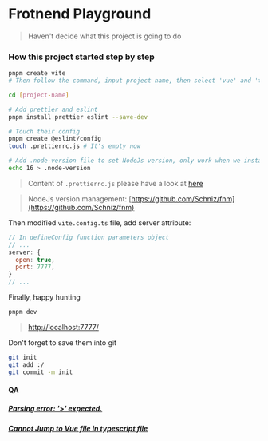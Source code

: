 # Frotnend Playground

> Haven't decide what this project is going to do

### How this project started step by step

```bash
pnpm create vite
# Then follow the command, input project name, then select 'vue' and 'typescript'.

cd [project-name]

# Add prettier and eslint
pnpm install prettier eslint --save-dev

# Touch their config
pnpm create @eslint/config
touch .prettierrc.js # It's empty now

# Add .node-version file to set NodeJs version, only work when we install fnm
echo 16 > .node-version
```

> Content of `.prettierrc.js` please have a look at [here](https://github.com/yayayahahaha/sublime-fetch/blob/master/.prettierrc.js)

> NodeJs version management: [https://github.com/Schniz/fnm](https://github.com/Schniz/fnm)

Then modified `vite.config.ts` file, add server attribute:

```javascript
// In defineConfig function parameters object
// ...
server: {
  open: true,
  port: 7777,
}
// ...
```

Finally, happy hunting

```bash
pnpm dev
```

> [http://localhost:7777/](http://localhost:7777/)

Don't forget to save them into git

```bash
git init
git add :/
git commit -m init
```

#### QA

##### [Parsing error: '>' expected.](./forget/eslint-parsing-error/eslint-parsing-error.md)

##### [Cannot Jump to Vue file in typescript file](./forget/ts-lsp-setting/ts-lsp-setting.md)
